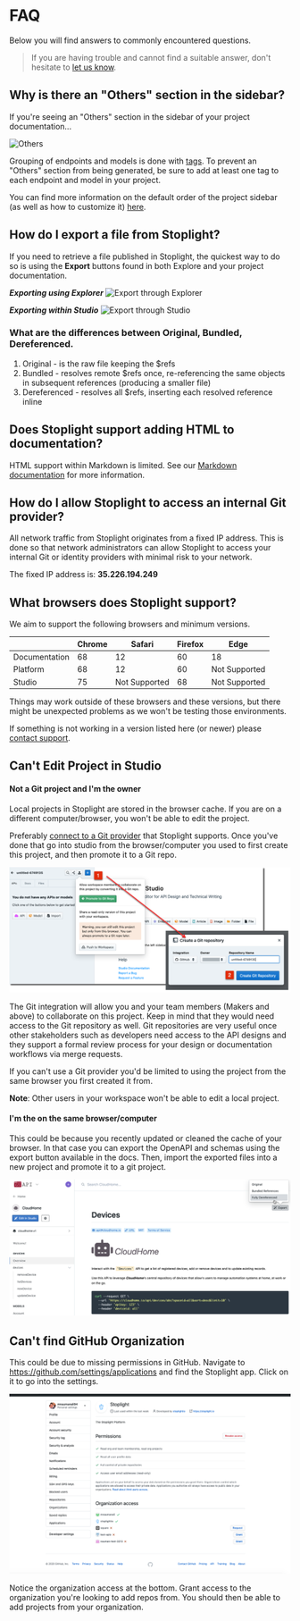 # FAQ

Below you will find answers to commonly encountered questions.

> If you are having trouble and cannot find a suitable answer, don't hesitate to [let us know](mailto:support@stoplight.io).

## Why is there an "Others" section in the sidebar?

If you're seeing an "Others" section in the sidebar of your project documentation...

![Others](assets/images/others_missing_tag.png)

Grouping of endpoints and models is done with [tags](https://swagger.io/docs/specification/grouping-operations-with-tags/). To prevent an "Others" section from being generated, be sure to add at least one tag to each endpoint and model in your project.

You can find more information on the default order of the project sidebar (as well as how to customize it) [here](https://meta.stoplight.io/docs/platform/4.-documentation/d.table-of-contents.md).

## How do I export a file from Stoplight?

If you need to retrieve a file published in Stoplight, the quickest way to do so is using the **Export** buttons found in both Explore and your project documentation.

***Exporting using Explorer***
![Export through Explorer](assets/images/export_explorer.png)

***Exporting within Studio***
![Export through Studio](assets/images/export_studio.png)

### What are the differences between Original, Bundled, Dereferenced.
1. Original - is the raw file keeping the $refs
2. Bundled - resolves remote $refs once, re-referencing the same objects in subsequent references (producing a smaller file)
3. Dereferenced - resolves all $refs, inserting each resolved reference inline

## Does Stoplight support adding HTML to documentation?

HTML support within Markdown is limited. See our [Markdown documentation](https://meta.stoplight.io/docs/studio-demo/docs/markdown/basic-syntax.md) for more information.

## How do I allow Stoplight to access an internal Git provider?

All network traffic from Stoplight originates from a fixed IP address. This is done so that network administrators can allow Stoplight to access your internal Git or identity providers with minimal risk to your network.

The fixed IP address is: **35.226.194.249**

## What browsers does Stoplight support?

We aim to support the following browsers and minimum versions. 

|               | Chrome | Safari        | Firefox | Edge          |
| ------------- | ------ | ------------- | ------- | ------------- |
| Documentation | 68     | 12            | 60      | 18            |
| Platform      | 68     | 12            | 60      | Not Supported |
| Studio        | 75     | Not Supported | 68      | Not Supported |

Things may work outside of these browsers and these versions, but there might be unexpected problems as we won't be testing those environments.

If something is not working in a version listed here (or newer) please [contact support](mailto:support@stoplight.io).

## Can't Edit Project in Studio

#### Not a Git project and I'm the owner

Local projects in Stoplight are stored in the browser cache. If you are on a different computer/browser, you won't be able to edit the project. 

Preferably [connect to a Git provider](2.-workspaces/e.configure-git.md) that Stoplight supports. Once you've done that go into studio from the browser/computer you used to first create this project, and then promote it to a Git repo.

![Promote to Git](assets/images/git_promote.png)

The Git integration will allow you and your team members (Makers and above) to collaborate on this project. Keep in mind that they would need access to the Git repository as well. Git repositories are very useful once other stakeholders such as developers need access to the API designs and they support a formal review process for your design or documentation workflows via merge requests.

If you can't use a Git provider you'd be limited to using the project from the same browser you first created it from. 

**Note**: Other users in your workspace won't be able to edit a local project.

#### I'm the on the same browser/computer

This could be because you recently updated or cleaned the cache of your browser. In that case you can export the OpenAPI and schemas using the export button available in the docs. Then, import the exported files into a new project and promote it to a git project.

![Export to OpenAPI](assets/images/export-openapi.png)

## Can't find GitHub Organization 

This could be due to missing permissions in GitHub. Navigate to https://github.com/settings/applications and find the Stoplight app. Click on it to go into the settings.

![GitHub Organization Access](assets/images/organization-access.png)

Notice the organization access at the bottom. Grant access to the organization you're looking to add repos from. You should then be able to add projects from your organization.

